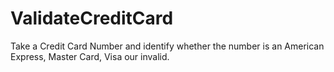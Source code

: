 # ValidateCreditCard
Take a Credit Card Number and identify whether the number is an American Express, Master Card, Visa our invalid.
